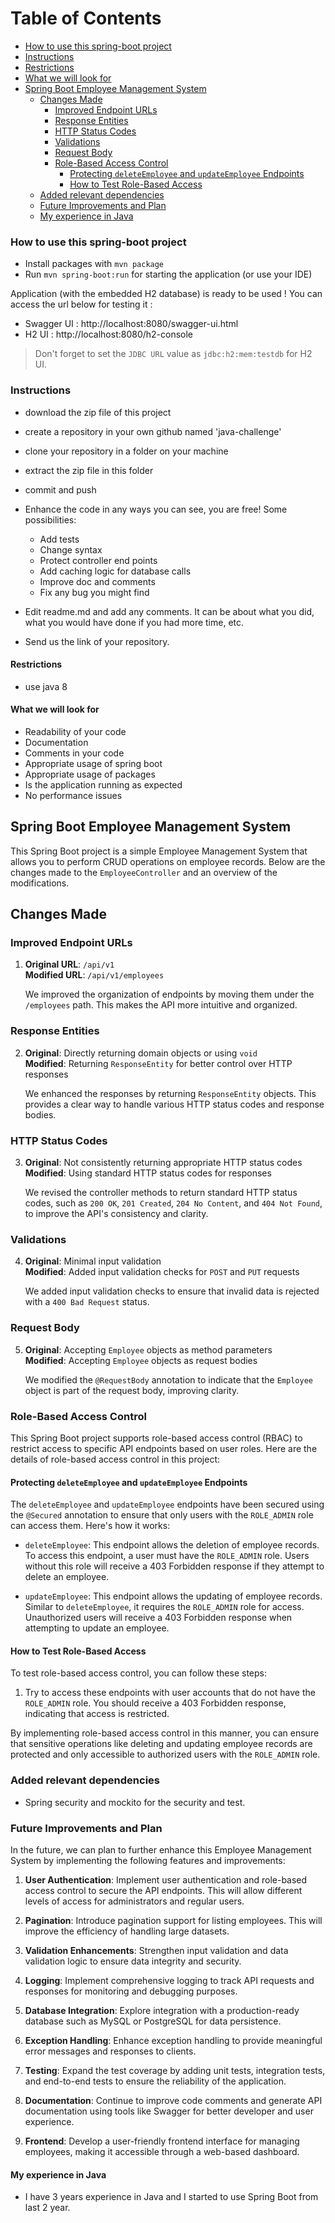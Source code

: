 # Table of Contents
- [How to use this spring-boot project](#how-to-use-this-spring-boot-project)
- [Instructions](#instructions)
- [Restrictions](#restrictions)
- [What we will look for](#what-we-will-look-for)
- [Spring Boot Employee Management System](#spring-boot-employee-management-system)
    - [Changes Made](#changes-made)
        - [Improved Endpoint URLs](#improved-endpoint-urls)
        - [Response Entities](#response-entities)
        - [HTTP Status Codes](#http-status-codes)
        - [Validations](#validations)
        - [Request Body](#request-body)
        - [Role-Based Access Control](#role-based-access-control)
            - [Protecting `deleteEmployee` and `updateEmployee` Endpoints](#protecting-deleteemployee-and-updateemployee-endpoints)
            - [How to Test Role-Based Access](#how-to-test-role-based-access)
    - [Added relevant dependencies](#added-relevant-dependencies)
    - [Future Improvements and Plan](#future-improvements-and-plan)
    - [My experience in Java](#my-experience-in-java)
  
### How to use this spring-boot project

- Install packages with `mvn package`
- Run `mvn spring-boot:run` for starting the application (or use your IDE)

Application (with the embedded H2 database) is ready to be used ! You can access the url below for testing it :

- Swagger UI : http://localhost:8080/swagger-ui.html
- H2 UI : http://localhost:8080/h2-console

> Don't forget to set the `JDBC URL` value as `jdbc:h2:mem:testdb` for H2 UI.



### Instructions

- download the zip file of this project
- create a repository in your own github named 'java-challenge'
- clone your repository in a folder on your machine
- extract the zip file in this folder
- commit and push

- Enhance the code in any ways you can see, you are free! Some possibilities:
  - Add tests
  - Change syntax
  - Protect controller end points
  - Add caching logic for database calls
  - Improve doc and comments
  - Fix any bug you might find
- Edit readme.md and add any comments. It can be about what you did, what you would have done if you had more time, etc.
- Send us the link of your repository.

#### Restrictions
- use java 8


#### What we will look for
- Readability of your code
- Documentation
- Comments in your code 
- Appropriate usage of spring boot
- Appropriate usage of packages
- Is the application running as expected
- No performance issues

## Spring Boot Employee Management System

This Spring Boot project is a simple Employee Management System that allows you to perform CRUD operations on employee records. Below are the changes made to the `EmployeeController` and an overview of the modifications.

## Changes Made

### Improved Endpoint URLs

1. **Original URL**: `/api/v1`  
   **Modified URL**: `/api/v1/employees`

   We improved the organization of endpoints by moving them under the `/employees` path. This makes the API more intuitive and organized.

### Response Entities

2. **Original**: Directly returning domain objects or using `void`  
   **Modified**: Returning `ResponseEntity` for better control over HTTP responses

   We enhanced the responses by returning `ResponseEntity` objects. This provides a clear way to handle various HTTP status codes and response bodies.

### HTTP Status Codes

3. **Original**: Not consistently returning appropriate HTTP status codes  
   **Modified**: Using standard HTTP status codes for responses

   We revised the controller methods to return standard HTTP status codes, such as `200 OK`, `201 Created`, `204 No Content`, and `404 Not Found`, to improve the API's consistency and clarity.

### Validations

4. **Original**: Minimal input validation  
   **Modified**: Added input validation checks for `POST` and `PUT` requests

   We added input validation checks to ensure that invalid data is rejected with a `400 Bad Request` status.

### Request Body

5. **Original**: Accepting `Employee` objects as method parameters  
   **Modified**: Accepting `Employee` objects as request bodies

   We modified the `@RequestBody` annotation to indicate that the `Employee` object is part of the request body, improving clarity.

### Role-Based Access Control

This Spring Boot project supports role-based access control (RBAC) to restrict access to specific API endpoints based on user roles. Here are the details of role-based access control in this project:

#### Protecting `deleteEmployee` and `updateEmployee` Endpoints

The `deleteEmployee` and `updateEmployee` endpoints have been secured using the `@Secured` annotation to ensure that only users with the `ROLE_ADMIN` role can access them. Here's how it works:

- `deleteEmployee`: This endpoint allows the deletion of employee records. To access this endpoint, a user must have the `ROLE_ADMIN` role. Users without this role will receive a 403 Forbidden response if they attempt to delete an employee.

- `updateEmployee`: This endpoint allows the updating of employee records. Similar to `deleteEmployee`, it requires the `ROLE_ADMIN` role for access. Unauthorized users will receive a 403 Forbidden response when attempting to update an employee.

#### How to Test Role-Based Access

To test role-based access control, you can follow these steps:

1. Try to access these endpoints with user accounts that do not have the `ROLE_ADMIN` role. You should receive a 403 Forbidden response, indicating that access is restricted.

By implementing role-based access control in this manner, you can ensure that sensitive operations like deleting and updating employee records are protected and only accessible to authorized users with the `ROLE_ADMIN` role.


### Added relevant dependencies

- Spring security and mockito for the security and test. 


### Future Improvements and Plan

In the future, we can plan to further enhance this Employee Management System by implementing the following features and improvements:

1. **User Authentication**: Implement user authentication and role-based access control to secure the API endpoints. This will allow different levels of access for administrators and regular users.

2. **Pagination**: Introduce pagination support for listing employees. This will improve the efficiency of handling large datasets.

3. **Validation Enhancements**: Strengthen input validation and data validation logic to ensure data integrity and security.

4. **Logging**: Implement comprehensive logging to track API requests and responses for monitoring and debugging purposes.

5. **Database Integration**: Explore integration with a production-ready database such as MySQL or PostgreSQL for data persistence.

6. **Exception Handling**: Enhance exception handling to provide meaningful error messages and responses to clients.

7. **Testing**: Expand the test coverage by adding unit tests, integration tests, and end-to-end tests to ensure the reliability of the application.

8. **Documentation**: Continue to improve code comments and generate API documentation using tools like Swagger for better developer and user experience.

9. **Frontend**: Develop a user-friendly frontend interface for managing employees, making it accessible through a web-based dashboard.


#### My experience in Java

- I have 3 years experience in Java and I started to use Spring Boot from last 2 year.
